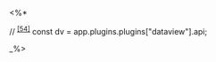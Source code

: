 <%*

// <sup><a href="#ref-54">[54]</a></sup>
    const dv = app.plugins.plugins["dataview"].api;

_%>